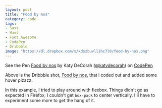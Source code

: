 ```yaml
---
layout: post
title: "Food by nos"
category: code
tags: 
- Sass
- Haml
- Font Awesome
- CodePen
- Dribbble
image: "https://dl.dropbox.com/s/kdszbuvllihc7l0/food-by-nos.png"
---
```


<p data-height="400" data-theme-id="97" data-slug-hash="Kyabd" data-user="katydecorah" data-default-tab="result" class='codepen'>See the Pen <a href='http://codepen.io/katydecorah/pen/Kyabd'>Food by nos</a> by Katy DeCorah (<a href='http://codepen.io/katydecorah'>@katydecorah</a>) on <a href='http://codepen.io'>CodePen</a></p>

Above is the Dribbble shot, [Food by nos](http://dribbble.com/shots/1355254-Food), that I coded out and added some hover pizazz.

In this example, I tried to play around with flexbox. Things didn't go as expected in Firefox; I couldn't get `box-pack` to center vertically. I'll have to experiment some more to get the hang of it.
